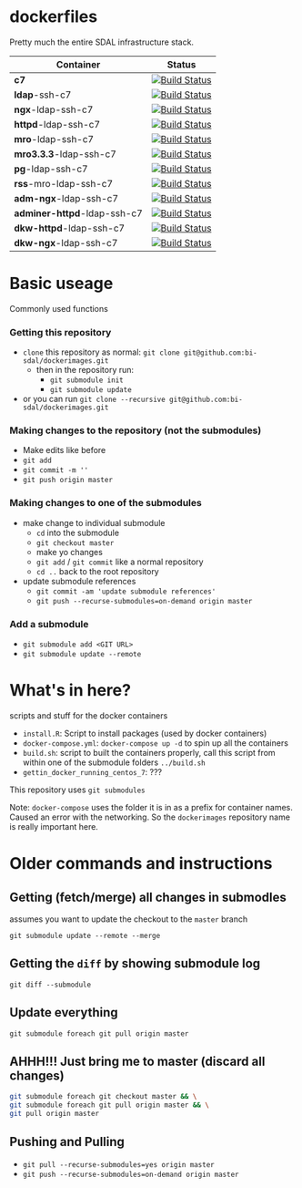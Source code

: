 # dockerfiles

Pretty much the entire SDAL infrastructure stack.

| Container                     | Status                                                                                                                                                |
|-------------------------------|-------------------------------------------------------------------------------------------------------------------------------------------------------|
| **c7**                        | [![Build Status](https://travis-ci.org/bi-sdal/c7.svg?branch=master)](https://travis-ci.org/bi-sdal/c7)                                               |
| **ldap**-ssh-c7               | [![Build Status](https://travis-ci.org/bi-sdal/ldap-ssh-c7.svg?branch=master)](https://travis-ci.org/bi-sdal/ldap-ssh-c7)                             |
| **ngx**-ldap-ssh-c7           | [![Build Status](https://travis-ci.org/bi-sdal/ngx-ldap-ssh-c7.svg?branch=master)](https://travis-ci.org/bi-sdal/ngx-ldap-ssh-c7)                     |
| **httpd**-ldap-ssh-c7         | [![Build Status](https://travis-ci.org/bi-sdal/httpd-ldap-ssh-c7.svg?branch=master)](https://travis-ci.org/bi-sdal/httpd-ldap-ssh-c7)                 |
| **mro**-ldap-ssh-c7           | [![Build Status](https://travis-ci.org/bi-sdal/mro-ldap-ssh-c7.svg?branch=master)](https://travis-ci.org/bi-sdal/mro-ldap-ssh-c7)                     |
| **mro3.3.3**-ldap-ssh-c7      | [![Build Status](https://travis-ci.org/bi-sdal/mro3.3.3-ldap-ssh-c7.svg?branch=master)](https://travis-ci.org/bi-sdal/mro3.3.3-ldap-ssh-c7)           |
| **pg**-ldap-ssh-c7            | [![Build Status](https://travis-ci.org/bi-sdal/pg-ldap-ssh-c7.svg?branch=master)](https://travis-ci.org/bi-sdal/pg-ldap-ssh-c7)                       |
| **rss**-mro-ldap-ssh-c7       | [![Build Status](https://travis-ci.org/bi-sdal/rss-mro-ldap-ssh-c7.svg?branch=master)](https://travis-ci.org/bi-sdal/rss-mro-ldap-ssh-c7)             |
| **adm-ngx**-ldap-ssh-c7       | [![Build Status](https://travis-ci.org/bi-sdal/adm-ngx-ldap-ssh-c7.svg?branch=master)](https://travis-ci.org/bi-sdal/adm-ngx-ldap-ssh-c7)             |
| **adminer-httpd**-ldap-ssh-c7 | [![Build Status](https://travis-ci.org/bi-sdal/adminer-httpd-ldap-ssh-c7.svg?branch=master)](https://travis-ci.org/bi-sdal/adminer-httpd-ldap-ssh-c7) |
| **dkw-httpd**-ldap-ssh-c7     | [![Build Status](https://travis-ci.org/bi-sdal/dkw-httpd-ldap-ssh-c7.svg?branch=master)](https://travis-ci.org/bi-sdal/dkw-httpd-ldap-ssh-c7)         |
| **dkw-ngx**-ldap-ssh-c7       | [![Build Status](https://travis-ci.org/bi-sdal/dkw-ngx-ldap-ssh-c7.svg?branch=master)](https://travis-ci.org/bi-sdal/dkw-ngx-ldap-ssh-c7)             |

# Basic useage

Commonly used functions

### Getting this repository

- `clone` this repository as normal: `git clone git@github.com:bi-sdal/dockerimages.git`
    - then in the repository run:
        - `git submodule init`
        - `git submodule update`
- or you can run `git clone --recursive git@github.com:bi-sdal/dockerimages.git`

### Making changes to the repository (not the submodules)

- Make edits like before
- `git add`
- `git commit -m ''`
- `git push origin master`

### Making changes to one of the submodules

- make change to individual submodule
    - `cd` into the submodule
    - `git checkout master`
    - make yo changes
    - `git add` / `git commit` like a normal repository
    - `cd ..` back to the root repository
- update submodule references
    - `git commit -am 'update submodule references'`
    - `git push --recurse-submodules=on-demand origin master`

### Add a submodule

- `git submodule add <GIT URL>`
- `git submodule update --remote`

# What's in here?

scripts and stuff for the docker containers

- `install.R`: Script to install packages (used by docker containers)
- `docker-compose.yml`: `docker-compose up -d` to spin up all the containers
- `build.sh`: script to built the containers properly, call this script from within one of the submodule folders `../build.sh`
- `gettin_docker_running_centos_7`: ???

This repository uses `git submodules`

Note: `docker-compose` uses the folder it is in as a prefix for container names.
Caused an error with the networking.
So the `dockerimages` repository name is really important here.

# Older commands and instructions

## Getting (fetch/merge) all changes in submodles

assumes you want to update the checkout to the `master` branch

`git submodule update --remote --merge`

## Getting the `diff` by showing submodule log

`git diff --submodule`

## Update everything

`git submodule foreach git pull origin master`

## AHHH!!! Just bring me to master (discard all changes)

```bash
git submodule foreach git checkout master && \
git submodule foreach git pull origin master && \
git pull origin master
```

## Pushing and Pulling

- `git pull --recurse-submodules=yes origin master`
- `git push --recurse-submodules=on-demand origin master`
